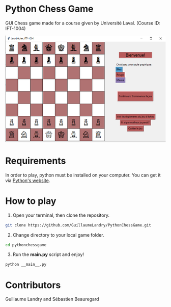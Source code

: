 # Python Chess Game

GUI Chess game made for a course given by Université Laval. (Course ID: IFT-1004)

![InGame](https://github.com/GuillaumeLandry/PythonChessGame/blob/master/assets/ingame.PNG)

# Requirements

In order to play, python must be installed on your computer. You can get it via [Python's website](https://www.python.org/).

# How to play

1. Open your terminal, then clone the repository.
```bash
git clone https://github.com/GuillaumeLandry/PythonChessGame.git
```

2. Change directory to your local game folder.
```bash
cd pythonchessgame
```

3. Run the __main.py__ script and enjoy!
```bash
python __main__.py
```

# Contributors

Guillaume Landry and Sébastien Beauregard
